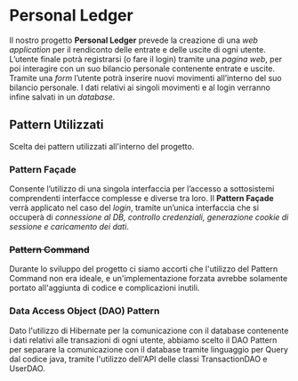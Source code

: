 # Personal Ledger
Il nostro progetto **Personal Ledger** prevede la creazione di una _web application_ per il rendiconto delle entrate e delle uscite di ogni utente.
L’utente finale potrà registrarsi (o fare il login) tramite una _pagina web_, per poi interagire con un suo bilancio personale contenente entrate e uscite. 
Tramite una _form_ l’utente potrà inserire nuovi movimenti all’interno del suo bilancio personale.
I dati relativi ai singoli movimenti e al login verranno infine salvati in un _database_.

## Pattern Utilizzati
Scelta dei pattern utilizzati all'interno del progetto.

### Pattern Façade
Consente l’utilizzo di una singola interfaccia per l’accesso a sottosistemi comprendenti interfacce complesse e diverse tra loro. Il **Pattern Façade** verrà applicato nel caso del _login_, tramite un’unica interfaccia che si occuperà di _connessione al DB, controllo credenziali, generazione cookie di sessione e caricamento dei dati_.

### ~~Pattern Command~~
Durante lo sviluppo del progetto ci siamo accorti che l'utilizzo del Pattern Command non era ideale, e un'implementazione forzata avrebbe solamente portato all'aggiunta di codice e complicazioni inutili.

### Data Access Object (DAO) Pattern
Dato l'utilizzo di Hibernate per la comunicazione con il database contenente i dati relativi alle transazioni di ogni utente, abbiamo scelto il DAO Pattern per separare la comunicazione con il database tramite linguaggio per Query dal codice java, tramite l'utilizzo dell'API delle classi TransactionDAO e UserDAO.
